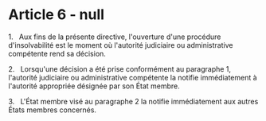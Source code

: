 # Article 6 - null


1.   Aux fins de la présente directive, l'ouverture d'une procédure d'insolvabilité est le moment où l'autorité judiciaire ou administrative compétente rend sa décision.

2.   Lorsqu'une décision a été prise conformément au paragraphe 1, l'autorité judiciaire ou administrative compétente la notifie immédiatement à l'autorité appropriée désignée par son État membre.

3.   L'État membre visé au paragraphe 2 la notifie immédiatement aux autres États membres concernés.
